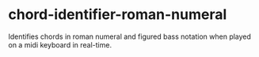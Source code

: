 # chord-identifier-roman-numeral
Identifies chords in roman numeral and figured bass notation when played on a midi keyboard in real-time.
